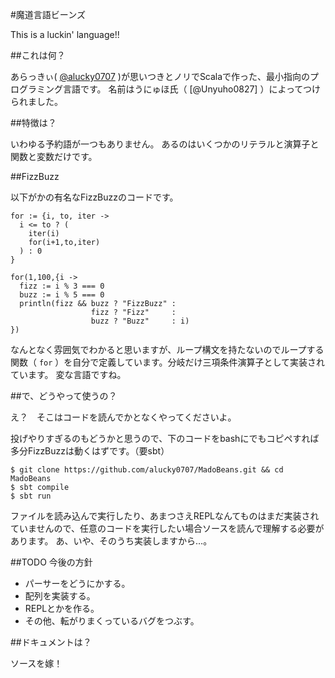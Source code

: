#魔道言語ビーンズ

This is a luckin' language!!

##これは何？

あらっきぃ( [@alucky0707](https://twitter.com/#!/alucky0707) )が思いつきとノリでScalaで作った、最小指向のプログラミング言語です。
名前はうにゅほ氏（ [@Unyuho0827] ）によってつけられました。

##特徴は？

いわゆる予約語が一つもありません。
あるのはいくつかのリテラルと演算子と関数と変数だけです。

##FizzBuzz

以下がかの有名なFizzBuzzのコードです。

```
for := {i, to, iter ->
  i <= to ? (
    iter(i)
    for(i+1,to,iter)
  ) : 0
}

for(1,100,{i ->
  fizz := i % 3 === 0
  buzz := i % 5 === 0
  println(fizz && buzz ? "FizzBuzz" :
                  fizz ? "Fizz"     :
                  buzz ? "Buzz"     : i)
})
```

なんとなく雰囲気でわかると思いますが、ループ構文を持たないのでループする関数（ `for` ）を自分で定義しています。分岐だけ三項条件演算子として実装されています。
変な言語ですね。

##で、どうやって使うの？

え？　そこはコードを読んでかとなくやってくださいよ。

投げやりすぎるのもどうかと思うので、下のコードをbashにでもコピペすれば多分FizzBuzzは動くはずです。（要sbt）

```
$ git clone https://github.com/alucky0707/MadoBeans.git && cd MadoBeans
$ sbt compile
$ sbt run
```

ファイルを読み込んで実行したり、あまつさえREPLなんてものはまだ実装されていませんので、任意のコードを実行したい場合ソースを読んで理解する必要があります。
あ、いや、そのうち実装しますから…。

##TODO 今後の方針

 * パーサーをどうにかする。
 * 配列を実装する。
 * REPLとかを作る。
 * その他、転がりまくっているバグをつぶす。

##ドキュメントは？

ソースを嫁！
